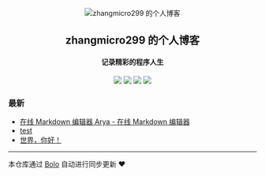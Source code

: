 <p align="center"><img alt="zhangmicro299 的个人博客" src="https://b3log.org/images/brand/solo-128.png"></p><h2 align="center">
zhangmicro299 的个人博客
</h2>

<h4 align="center">记录精彩的程序人生</h4>
<p align="center"><a title="zhangmicro299 的个人博客" target="_blank" href="https://github.com/13068861779/bolo-blog"><img src="https://img.shields.io/github/last-commit/13068861779/bolo-blog.svg?style=flat-square&color=FF9900"></a>
<a title="GitHub repo size in bytes" target="_blank" href="https://github.com/13068861779/bolo-blog"><img src="https://img.shields.io/github/repo-size/13068861779/bolo-blog.svg?style=flat-square"></a>
<a title="Bolo Version" target="_blank" href="https://github.com/adlered/bolo-solo"><img src="https://img.shields.io/badge/bolo-v2.3 稳定版-f1e05a.svg?style=flat-square&color=blueviolet"></a>
<a title="Hits" target="_blank" href="https://github.com/88250/hits"><img src="https://hits.b3log.org/13068861779/bolo-blog.svg"></a></p>

### 最新

* [在线 Markdown 编辑器 Arya - 在线 Markdown 编辑器](http://219.137.191.249/articles/2021/03/08/1615187188984.html)
* [test](http://219.137.191.249/articles/2021/02/28/1614475061937.html)
* [世界，你好！](http://219.137.191.249/hello-solo)



---

本仓库通过 [Bolo](https://github.com/adlered/bolo-solo) 自动进行同步更新 ❤️ 